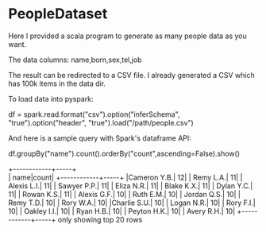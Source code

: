 # PeopleDataset

Here I provided a scala program to generate as many people data as you want.

The data columns: name,born,sex,tel,job

The result can be redirected to a CSV file. I already generated a CSV which has 100k items in the data dir.

To load data into pyspark:

  df = spark.read.format("csv").option("inferSchema", "true").option("header", "true").load("/path/people.csv")

And here is a sample query with Spark's dataframe API:

  df.groupBy("name").count().orderBy("count",ascending=False).show()

  +------------+-----+                                                            
  |        name|count|
  +------------+-----+
  |Cameron Y.B.|   12|
  |   Remy L.A.|   11|
  | Alexis L.I.|   11|
  | Sawyer P.P.|   11|
  |  Eliza N.R.|   11|
  |  Blake K.X.|   11|
  |  Dylan Y.C.|   11|
  |  Rowan K.S.|   11|
  | Alexis G.F.|   10|
  |   Ruth E.M.|   10|
  | Jordan Q.S.|   10|
  |   Remy T.D.|   10|
  |   Rory W.A.|   10|
  |Charlie S.U.|   10|
  |  Logan N.R.|   10|
  |   Rory F.I.|   10|
  | Oakley I.I.|   10|
  |   Ryan H.B.|   10|
  | Peyton H.K.|   10|
  |  Avery R.H.|   10|
  +------------+-----+
  only showing top 20 rows
